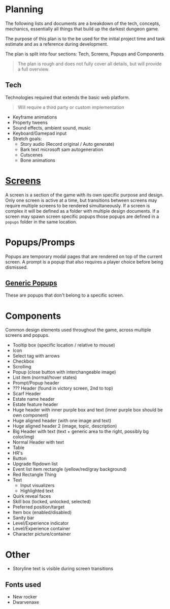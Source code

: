 # Planning
The following lists and documents are a breakdown of the tech, concepts,
mechanics, essentially all things that build up the darkest dungeon game.

The purpose of this plan is to the be used for the initial project time
and task estimate and as a reference during development.

The plan is split into four sections: Tech, Screens, Popups and Components

> The plan is rough and does not fully cover all details,
> but will provide a full overview.

## Tech
Technologies required that extends the basic web platform.

> Will require a third party or custom implementation

- Keyframe animations
- Property tweens
- Sound effects, ambient sound, music
- Keyboard/Gamepad input
- Stretch goals:
    - Story audio (Record original / Auto generate)
    - Bark text microsoft sam autogeneration
    - Cutscenes
    - Bone animations

# [Screens](screens)
A screen is a section of the game with its own specific purpose and design.
Only one screen is active at a time, but transitions between screens may require multiple screens to be rendered simultaneously.
If a screen is complex it will be defined as a folder with multiple design documents.
If a screen may spawn screen specific popups those popups are defined in a `popups` folder in the same location.

# Popups/Promps
Popups are temporary modal pages that are rendered on top of the current screen. A prompt is a popup that also requires a player choice before being dismissed.

## [Generic Popups](genericPopups)
These are popups that don't belong to a specific screen.

# Components
Common design elements used throughout the game, across multiple screens and popups.

- Tooltip box (specific location / relative to mouse)
- Icon
- Select tag with arrows
- Checkbox
- Scrolling
- Popup (close button with interchangeable image)
- List item (normal/hover states)
- Prompt/Popup header
- ??? Header (found in victory screen, 2nd to top)
- Scarf Header
- Estate name header
- Estate feature header
- Huge header with inner purple box and text (inner purple box should be own component)
- Huge aligned header (with one image and text)
- Huge aligned header 2 (image, topic, description)
- Big Header with text (text + generic area to the right, possibly bg color/img)
- Normal Header with text
- Table
- HR's
- Button
- Upgrade flipdown list
- Event list item rectangle (yellow/red/gray background)
- Red Rectangle Thing
- Text
    - Input visualizers
    - Highlighted text
- Quirk reveal faces
- Skill box (locked, unlocked, selected)
- Preferred position/target
- Item box (enabled/disabled)
- Sanity bar
- Level/Experience indicator
- Level/Experience container
- Character picture/container

# Other

- Storyline text is visible during screen transitions

## Fonts used

- New rocker
- Dwarvenaxe
